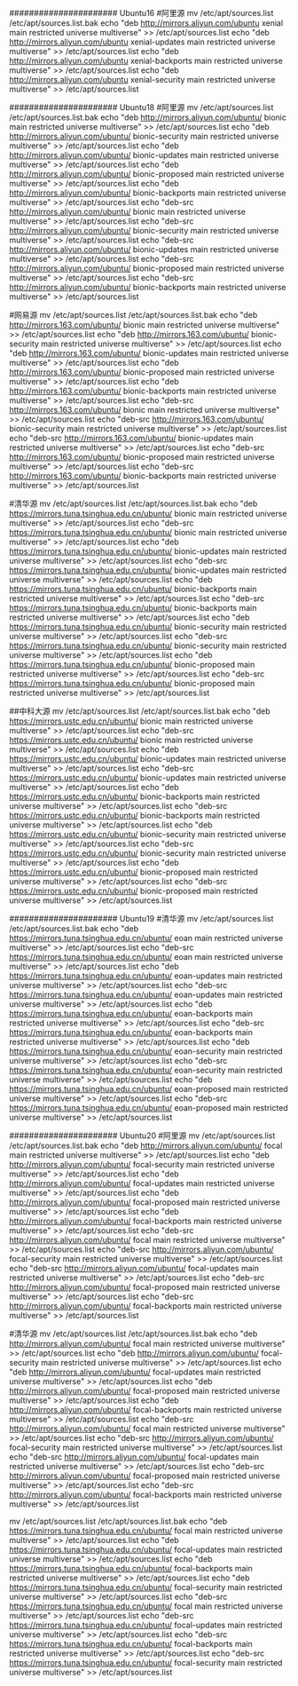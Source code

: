 ###################### Ubuntu16
#阿里源
mv /etc/apt/sources.list /etc/apt/sources.list.bak
echo "deb http://mirrors.aliyun.com/ubuntu xenial           main restricted universe multiverse" >> /etc/apt/sources.list
echo "deb http://mirrors.aliyun.com/ubuntu xenial-updates   main restricted universe multiverse" >> /etc/apt/sources.list
echo "deb http://mirrors.aliyun.com/ubuntu xenial-backports main restricted universe multiverse" >> /etc/apt/sources.list
echo "deb http://mirrors.aliyun.com/ubuntu xenial-security  main restricted universe multiverse" >> /etc/apt/sources.list

###################### Ubuntu18
#阿里源
mv /etc/apt/sources.list /etc/apt/sources.list.bak
echo "deb     http://mirrors.aliyun.com/ubuntu/ bionic           main restricted universe multiverse" >> /etc/apt/sources.list
echo "deb     http://mirrors.aliyun.com/ubuntu/ bionic-security  main restricted universe multiverse" >> /etc/apt/sources.list
echo "deb     http://mirrors.aliyun.com/ubuntu/ bionic-updates   main restricted universe multiverse" >> /etc/apt/sources.list
echo "deb     http://mirrors.aliyun.com/ubuntu/ bionic-proposed  main restricted universe multiverse" >> /etc/apt/sources.list
echo "deb     http://mirrors.aliyun.com/ubuntu/ bionic-backports main restricted universe multiverse" >> /etc/apt/sources.list
echo "deb-src http://mirrors.aliyun.com/ubuntu/ bionic           main restricted universe multiverse" >> /etc/apt/sources.list
echo "deb-src http://mirrors.aliyun.com/ubuntu/ bionic-security  main restricted universe multiverse" >> /etc/apt/sources.list
echo "deb-src http://mirrors.aliyun.com/ubuntu/ bionic-updates   main restricted universe multiverse" >> /etc/apt/sources.list
echo "deb-src http://mirrors.aliyun.com/ubuntu/ bionic-proposed  main restricted universe multiverse" >> /etc/apt/sources.list
echo "deb-src http://mirrors.aliyun.com/ubuntu/ bionic-backports main restricted universe multiverse" >> /etc/apt/sources.list

#网易源
mv /etc/apt/sources.list /etc/apt/sources.list.bak
echo "deb     http://mirrors.163.com/ubuntu/ bionic           main restricted universe multiverse" >> /etc/apt/sources.list
echo "deb     http://mirrors.163.com/ubuntu/ bionic-security  main restricted universe multiverse" >> /etc/apt/sources.list
echo "deb     http://mirrors.163.com/ubuntu/ bionic-updates   main restricted universe multiverse" >> /etc/apt/sources.list
echo "deb     http://mirrors.163.com/ubuntu/ bionic-proposed  main restricted universe multiverse" >> /etc/apt/sources.list
echo "deb     http://mirrors.163.com/ubuntu/ bionic-backports main restricted universe multiverse" >> /etc/apt/sources.list
echo "deb-src http://mirrors.163.com/ubuntu/ bionic           main restricted universe multiverse" >> /etc/apt/sources.list
echo "deb-src http://mirrors.163.com/ubuntu/ bionic-security  main restricted universe multiverse" >> /etc/apt/sources.list
echo "deb-src http://mirrors.163.com/ubuntu/ bionic-updates   main restricted universe multiverse" >> /etc/apt/sources.list
echo "deb-src http://mirrors.163.com/ubuntu/ bionic-proposed  main restricted universe multiverse" >> /etc/apt/sources.list
echo "deb-src http://mirrors.163.com/ubuntu/ bionic-backports main restricted universe multiverse" >> /etc/apt/sources.list

#清华源
mv /etc/apt/sources.list /etc/apt/sources.list.bak
echo "deb     https://mirrors.tuna.tsinghua.edu.cn/ubuntu/ bionic           main restricted universe multiverse" >> /etc/apt/sources.list
echo "deb-src https://mirrors.tuna.tsinghua.edu.cn/ubuntu/ bionic           main restricted universe multiverse" >> /etc/apt/sources.list
echo "deb     https://mirrors.tuna.tsinghua.edu.cn/ubuntu/ bionic-updates   main restricted universe multiverse" >> /etc/apt/sources.list
echo "deb-src https://mirrors.tuna.tsinghua.edu.cn/ubuntu/ bionic-updates   main restricted universe multiverse" >> /etc/apt/sources.list
echo "deb     https://mirrors.tuna.tsinghua.edu.cn/ubuntu/ bionic-backports main restricted universe multiverse" >> /etc/apt/sources.list
echo "deb-src https://mirrors.tuna.tsinghua.edu.cn/ubuntu/ bionic-backports main restricted universe multiverse" >> /etc/apt/sources.list
echo "deb     https://mirrors.tuna.tsinghua.edu.cn/ubuntu/ bionic-security  main restricted universe multiverse" >> /etc/apt/sources.list
echo "deb-src https://mirrors.tuna.tsinghua.edu.cn/ubuntu/ bionic-security  main restricted universe multiverse" >> /etc/apt/sources.list
echo "deb     https://mirrors.tuna.tsinghua.edu.cn/ubuntu/ bionic-proposed  main restricted universe multiverse" >> /etc/apt/sources.list
echo "deb-src https://mirrors.tuna.tsinghua.edu.cn/ubuntu/ bionic-proposed  main restricted universe multiverse" >> /etc/apt/sources.list

##中科大源
mv /etc/apt/sources.list /etc/apt/sources.list.bak
echo "deb     https://mirrors.ustc.edu.cn/ubuntu/ bionic           main restricted universe multiverse" >> /etc/apt/sources.list
echo "deb-src https://mirrors.ustc.edu.cn/ubuntu/ bionic           main restricted universe multiverse" >> /etc/apt/sources.list
echo "deb     https://mirrors.ustc.edu.cn/ubuntu/ bionic-updates   main restricted universe multiverse" >> /etc/apt/sources.list
echo "deb-src https://mirrors.ustc.edu.cn/ubuntu/ bionic-updates   main restricted universe multiverse" >> /etc/apt/sources.list
echo "deb     https://mirrors.ustc.edu.cn/ubuntu/ bionic-backports main restricted universe multiverse" >> /etc/apt/sources.list
echo "deb-src https://mirrors.ustc.edu.cn/ubuntu/ bionic-backports main restricted universe multiverse" >> /etc/apt/sources.list
echo "deb     https://mirrors.ustc.edu.cn/ubuntu/ bionic-security  main restricted universe multiverse" >> /etc/apt/sources.list
echo "deb-src https://mirrors.ustc.edu.cn/ubuntu/ bionic-security  main restricted universe multiverse" >> /etc/apt/sources.list
echo "deb     https://mirrors.ustc.edu.cn/ubuntu/ bionic-proposed  main restricted universe multiverse" >> /etc/apt/sources.list
echo "deb-src https://mirrors.ustc.edu.cn/ubuntu/ bionic-proposed  main restricted universe multiverse" >> /etc/apt/sources.list

###################### Ubuntu19
#清华源
mv /etc/apt/sources.list /etc/apt/sources.list.bak
echo "deb     https://mirrors.tuna.tsinghua.edu.cn/ubuntu/ eoan           main restricted universe multiverse" >> /etc/apt/sources.list
echo "deb-src https://mirrors.tuna.tsinghua.edu.cn/ubuntu/ eoan           main restricted universe multiverse" >> /etc/apt/sources.list
echo "deb     https://mirrors.tuna.tsinghua.edu.cn/ubuntu/ eoan-updates   main restricted universe multiverse" >> /etc/apt/sources.list
echo "deb-src https://mirrors.tuna.tsinghua.edu.cn/ubuntu/ eoan-updates   main restricted universe multiverse" >> /etc/apt/sources.list
echo "deb     https://mirrors.tuna.tsinghua.edu.cn/ubuntu/ eoan-backports main restricted universe multiverse" >> /etc/apt/sources.list
echo "deb-src https://mirrors.tuna.tsinghua.edu.cn/ubuntu/ eoan-backports main restricted universe multiverse" >> /etc/apt/sources.list
echo "deb     https://mirrors.tuna.tsinghua.edu.cn/ubuntu/ eoan-security  main restricted universe multiverse" >> /etc/apt/sources.list
echo "deb-src https://mirrors.tuna.tsinghua.edu.cn/ubuntu/ eoan-security  main restricted universe multiverse" >> /etc/apt/sources.list
echo "deb     https://mirrors.tuna.tsinghua.edu.cn/ubuntu/ eoan-proposed  main restricted universe multiverse" >> /etc/apt/sources.list
echo "deb-src https://mirrors.tuna.tsinghua.edu.cn/ubuntu/ eoan-proposed  main restricted universe multiverse" >> /etc/apt/sources.list


###################### Ubuntu20
#阿里源
mv /etc/apt/sources.list /etc/apt/sources.list.bak
echo "deb     http://mirrors.aliyun.com/ubuntu/ focal           main restricted universe multiverse" >> /etc/apt/sources.list
echo "deb     http://mirrors.aliyun.com/ubuntu/ focal-security  main restricted universe multiverse" >> /etc/apt/sources.list
echo "deb     http://mirrors.aliyun.com/ubuntu/ focal-updates   main restricted universe multiverse" >> /etc/apt/sources.list
echo "deb     http://mirrors.aliyun.com/ubuntu/ focal-proposed  main restricted universe multiverse" >> /etc/apt/sources.list
echo "deb     http://mirrors.aliyun.com/ubuntu/ focal-backports main restricted universe multiverse" >> /etc/apt/sources.list
echo "deb-src http://mirrors.aliyun.com/ubuntu/ focal           main restricted universe multiverse" >> /etc/apt/sources.list
echo "deb-src http://mirrors.aliyun.com/ubuntu/ focal-security  main restricted universe multiverse" >> /etc/apt/sources.list
echo "deb-src http://mirrors.aliyun.com/ubuntu/ focal-updates   main restricted universe multiverse" >> /etc/apt/sources.list
echo "deb-src http://mirrors.aliyun.com/ubuntu/ focal-proposed  main restricted universe multiverse" >> /etc/apt/sources.list
echo "deb-src http://mirrors.aliyun.com/ubuntu/ focal-backports main restricted universe multiverse" >> /etc/apt/sources.list

#清华源
mv /etc/apt/sources.list /etc/apt/sources.list.bak
echo "deb     http://mirrors.aliyun.com/ubuntu/ focal           main restricted universe multiverse" >> /etc/apt/sources.list
echo "deb     http://mirrors.aliyun.com/ubuntu/ focal-security  main restricted universe multiverse" >> /etc/apt/sources.list
echo "deb     http://mirrors.aliyun.com/ubuntu/ focal-updates   main restricted universe multiverse" >> /etc/apt/sources.list
echo "deb     http://mirrors.aliyun.com/ubuntu/ focal-proposed  main restricted universe multiverse" >> /etc/apt/sources.list
echo "deb     http://mirrors.aliyun.com/ubuntu/ focal-backports main restricted universe multiverse" >> /etc/apt/sources.list
echo "deb-src http://mirrors.aliyun.com/ubuntu/ focal           main restricted universe multiverse" >> /etc/apt/sources.list
echo "deb-src http://mirrors.aliyun.com/ubuntu/ focal-security  main restricted universe multiverse" >> /etc/apt/sources.list
echo "deb-src http://mirrors.aliyun.com/ubuntu/ focal-updates   main restricted universe multiverse" >> /etc/apt/sources.list
echo "deb-src http://mirrors.aliyun.com/ubuntu/ focal-proposed  main restricted universe multiverse" >> /etc/apt/sources.list
echo "deb-src http://mirrors.aliyun.com/ubuntu/ focal-backports main restricted universe multiverse" >> /etc/apt/sources.list

mv /etc/apt/sources.list /etc/apt/sources.list.bak
echo "deb     https://mirrors.tuna.tsinghua.edu.cn/ubuntu/ focal           main restricted universe multiverse" >> /etc/apt/sources.list
echo "deb     https://mirrors.tuna.tsinghua.edu.cn/ubuntu/ focal-updates   main restricted universe multiverse" >> /etc/apt/sources.list
echo "deb     https://mirrors.tuna.tsinghua.edu.cn/ubuntu/ focal-backports main restricted universe multiverse" >> /etc/apt/sources.list
echo "deb     https://mirrors.tuna.tsinghua.edu.cn/ubuntu/ focal-security  main restricted universe multiverse" >> /etc/apt/sources.list
echo "deb-src https://mirrors.tuna.tsinghua.edu.cn/ubuntu/ focal           main restricted universe multiverse" >> /etc/apt/sources.list
echo "deb-src https://mirrors.tuna.tsinghua.edu.cn/ubuntu/ focal-updates   main restricted universe multiverse" >> /etc/apt/sources.list
echo "deb-src https://mirrors.tuna.tsinghua.edu.cn/ubuntu/ focal-backports main restricted universe multiverse" >> /etc/apt/sources.list
echo "deb-src https://mirrors.tuna.tsinghua.edu.cn/ubuntu/ focal-security  main restricted universe multiverse" >> /etc/apt/sources.list

